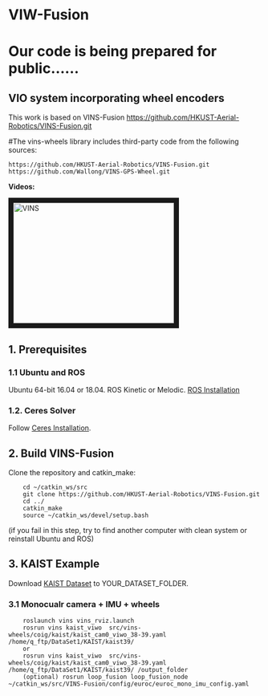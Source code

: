 # VIW-Fusion
# Our code is being prepared for public……
## VIO system incorporating wheel encoders 

This work is based on VINS-Fusion https://github.com/HKUST-Aerial-Robotics/VINS-Fusion.git

#The vins-wheels library includes third-party code from the following sources: 
```
https://github.com/HKUST-Aerial-Robotics/VINS-Fusion.git
https://github.com/Wallong/VINS-GPS-Wheel.git
```

**Videos:**

<a href="https://youtu.be/lcgBF64WMOE" target="_blank"><img src="http://img.youtube.com/vi/lcgBF64WMOE/0.jpg" 
alt="VINS" width="320" height="240" border="10" /></a>

## 1. Prerequisites
### 1.1 **Ubuntu** and **ROS**
Ubuntu 64-bit 16.04 or 18.04.
ROS Kinetic or Melodic. [ROS Installation](http://wiki.ros.org/ROS/Installation)


### 1.2. **Ceres Solver**
Follow [Ceres Installation](http://ceres-solver.org/installation.html).


## 2. Build VINS-Fusion
Clone the repository and catkin_make:
```
    cd ~/catkin_ws/src
    git clone https://github.com/HKUST-Aerial-Robotics/VINS-Fusion.git
    cd ../
    catkin_make
    source ~/catkin_ws/devel/setup.bash
```
(if you fail in this step, try to find another computer with clean system or reinstall Ubuntu and ROS)

## 3. KAIST Example
Download [KAIST Dataset](https://sites.google.com/view/complex-urban-dataset/download-lidar-stereo) to YOUR_DATASET_FOLDER. 

### 3.1 Monocualr camera + IMU + wheels

```
    roslaunch vins vins_rviz.launch
    rosrun vins kaist_viwo  src/vins-wheels/coig/kaist/kaist_cam0_viwo_38-39.yaml /home/q_ftp/DataSet1/KAIST/kaist39/
    or
    rosrun vins kaist_viwo  src/vins-wheels/coig/kaist/kaist_cam0_viwo_38-39.yaml /home/q_ftp/DataSet1/KAIST/kaist39/ /output_folder
    (optional) rosrun loop_fusion loop_fusion_node ~/catkin_ws/src/VINS-Fusion/config/euroc/euroc_mono_imu_config.yaml 
```

